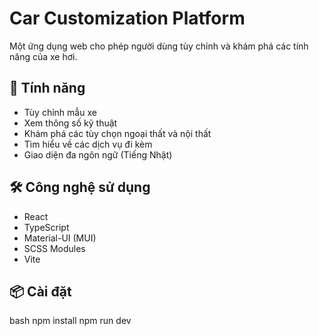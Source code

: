 # Car Customization Platform

Một ứng dụng web cho phép người dùng tùy chỉnh và khám phá các tính năng của xe hơi.

## 🚀 Tính năng

- Tùy chỉnh mẫu xe
- Xem thông số kỹ thuật
- Khám phá các tùy chọn ngoại thất và nội thất
- Tìm hiểu về các dịch vụ đi kèm
- Giao diện đa ngôn ngữ (Tiếng Nhật)

## 🛠 Công nghệ sử dụng

- React
- TypeScript
- Material-UI (MUI)
- SCSS Modules
- Vite

## 📦 Cài đặt

bash
npm install
npm run dev
